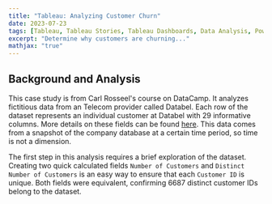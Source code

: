 ```yaml
---
title: "Tableau: Analyzing Customer Churn"
date: 2023-07-23
tags: [Tableau, Tableau Stories, Tableau Dashboards, Data Analysis, Power Insights]
excerpt: "Determine why customers are churning..."
mathjax: "true"
---
```


## Background and Analysis
This case study is from Carl Rosseel's course on DataCamp. It analyzes fictitious data from an Telecom provider called Databel. Each row of the dataset represents an individual customer at Databel with 29 informative columns. More details on these fields can be found [here]([https://pages.charlotte.edu/lpsolve/](https://assets.datacamp.com/production/repositories/5952/datasets/060f0299a782a1bdb3fd21a801a58b03190c4163/Metadata%20-%20Case%20study_%20Analyzing%20customer%20churn%20in%20Tableau.pdf)). This data comes from a snapshot of the company database at a certain time period, so time is not a dimension.

The first step in this analysis requires a brief exploration of the dataset. Creating two quick calculated fields `Number of Customers` and `Distinct Number of Customers` is an easy way to ensure that each `Customer ID` is unique. Both fields were equivalent, confirming 6687 distinct customer IDs belong to the dataset. 
